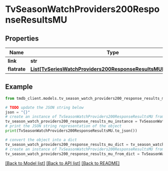 # TvSeasonWatchProviders200ResponseResultsMU


## Properties

Name | Type | Description | Notes
------------ | ------------- | ------------- | -------------
**link** | **str** |  | [optional] 
**flatrate** | [**List[TvSeriesWatchProviders200ResponseResultsMUFlatrateInner]**](TvSeriesWatchProviders200ResponseResultsMUFlatrateInner.md) |  | [optional] 

## Example

```python
from tmdb_client.models.tv_season_watch_providers200_response_results_mu import TvSeasonWatchProviders200ResponseResultsMU

# TODO update the JSON string below
json = "{}"
# create an instance of TvSeasonWatchProviders200ResponseResultsMU from a JSON string
tv_season_watch_providers200_response_results_mu_instance = TvSeasonWatchProviders200ResponseResultsMU.from_json(json)
# print the JSON string representation of the object
print(TvSeasonWatchProviders200ResponseResultsMU.to_json())

# convert the object into a dict
tv_season_watch_providers200_response_results_mu_dict = tv_season_watch_providers200_response_results_mu_instance.to_dict()
# create an instance of TvSeasonWatchProviders200ResponseResultsMU from a dict
tv_season_watch_providers200_response_results_mu_from_dict = TvSeasonWatchProviders200ResponseResultsMU.from_dict(tv_season_watch_providers200_response_results_mu_dict)
```
[[Back to Model list]](../README.md#documentation-for-models) [[Back to API list]](../README.md#documentation-for-api-endpoints) [[Back to README]](../README.md)


